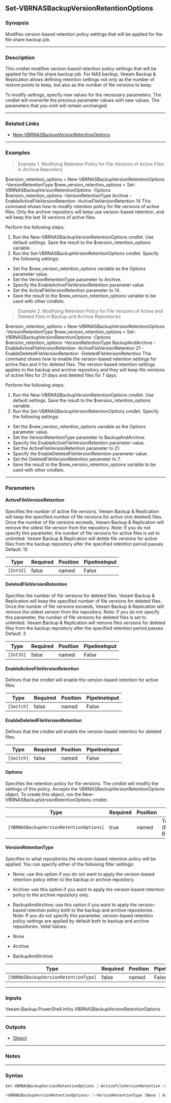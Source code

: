 Set-VBRNASBackupVersionRetentionOptions
---------------------------------------

### Synopsis
Modifies version-based retention policy settings that will be applied for the file share backup job.

---

### Description

This cmdlet modifies version-based retention policy settings that will be applied for the file share backup job. For NAS backup, Veeam Backup & Replication allows defining retention settings not only as the number of restore points to keep, but also as the number of file versions to keep.

To modify settings, specify new values for the necessary parameters. The cmdlet will overwrite the previous parameter values with new values. The parameters that you omit will remain unchanged.

---

### Related Links
* [New-VBRNASBackupVersionRetentionOptions](New-VBRNASBackupVersionRetentionOptions)

---

### Examples
> Example 1. Modifying Retention Policy for File Versions of Active Files in Archive Repository

$version_retention_options = New-VBRNASBackupVersionRetentionOptions -VersionRetentionType 
$new_version_retention_options = Set-VBRNASBackupVersionRetentionOptions -Options $version_retention_options -VersionRetentionType Archive -EnableActiveFileVersionRetention -ActiveFileVersionRetention 14
This command shows how to modify retention policy for file versions of active files. Only the archive repository will keep use version-based retention, and will keep the last 14 versions of active files.

Perform the following steps:
1. Run the New-VBRNASBackupVersionRetentionOptions cmdlet. Use default settings. Save the result to the $version_retention_options variable.
2. Run the Set-VBRNASBackupVersionRetentionOptions cmdlet. Specify the following settings:
- Set the $new_version_retention_options variable as the Options parameter value.
- Set the VersionRetentionType parameter to Archive.
- Specify the EnableActiveFileVersionRetention parameter value.
- Set the ActiveFileVersionRetention parameter to 14.
- Save the result to the $new_version_retention_options variable to be used with other cmdlets.
> Example 2. Modifying Retention Policy for File Versions of Active and Deleted Files in Backup and Archive Repositories

$version_retention_options = New-VBRNASBackupVersionRetentionOptions -VersionRetentionType
$new_version_retention_options = Set-VBRNASBackupVersionRetentionOptions -Options $version_retention_options -VersionRetentionType BackupAndArchive -EnableActiveFileVersionRetention -ActiveFileVersionRetention 21 -EnableDeletedFileVersionRetention -DeletedFileVersionRetention
This command shows how to enable the version-based retention settings for active files and it for deleted files. The version-based retention settings applies to the backup and archive repository and they will keep file versions of active files for 21 days and deleted files for 7 days.

Perform the following steps:
1. Run the New-VBRNASBackupVersionRetentionOptions cmdlet. Use default settings. Save the result to the $version_retention_options variable.
2. Run the Set-VBRNASBackupVersionRetentionOptions cmdlet. Specify the following settings:
- Set the $new_version_retention_options variable as the Options parameter value.
- Set the VersionRetentionType parameter to BackupAndArchive.
- Specify the EnableActiveFileVersionRetention parameter value.
- Set the ActiveFileVersionRetention parameter to 21.
- Specify the EnableDeletedFileVersionRetention parameter value.
- Set the DeletedFileVersionRetention parameter to 7.
- Save the result to the $new_version_retention_options variable to be used with other cmdlets.

---

### Parameters
#### **ActiveFileVersionRetention**
Specifies the number of active file versions. Veeam Backup & Replication will keep the specified number of file versions for active (not deleted) files. Once the number of file versions exceeds, Veeam Backup & Replication will remove the oldest file version from the repository. Note: If you do not specify this parameter, the number of file versions for active files is set to unlimited. Veeam Backup & Replication will delete file versions for active files from the backup repository after the specified retention period passes. Default: 10

|Type     |Required|Position|PipelineInput|
|---------|--------|--------|-------------|
|`[Int32]`|false   |named   |False        |

#### **DeletedFileVersionRetention**
Specifies the number of file versions for deleted files. Veeam Backup & Replication will keep the specified number of file versions for deleted files. Once the number of file versions exceeds, Veeam Backup & Replication will remove the oldest version from the repository. Note: If you do not specify this parameter, the number of file versions for deleted files is set to unlimited. Veeam Backup & Replication will remove files versions for deleted files from the backup repository after the specified retention period passes. Default: 3

|Type     |Required|Position|PipelineInput|
|---------|--------|--------|-------------|
|`[Int32]`|false   |named   |False        |

#### **EnableActiveFileVersionRetention**
Defines that the cmdlet will enable the version-based retention for active files.

|Type      |Required|Position|PipelineInput|
|----------|--------|--------|-------------|
|`[Switch]`|false   |named   |False        |

#### **EnableDeletedFileVersionRetention**
Defines that the cmdlet will enable the version-based retention for deleted files.

|Type      |Required|Position|PipelineInput|
|----------|--------|--------|-------------|
|`[Switch]`|false   |named   |False        |

#### **Options**
Specifies the retention policy for file versions. The cmdlet will modify the settings of this policy. Accepts the VBRNASBackupVersionRetentionOptions object.  To create this object, run the New-VBRNASBackupVersionRetentionOptions cmdlet.

|Type                                   |Required|Position|PipelineInput                 |
|---------------------------------------|--------|--------|------------------------------|
|`[VBRNASBackupVersionRetentionOptions]`|true    |named   |True (ByPropertyName, ByValue)|

#### **VersionRetentionType**
Specifies to what repositories the version-based retention policy will be applied. You can specify either of the following filter settings:
* None: use this option if you do not want to apply the version-based retention policy either to the backup or archive repository.
* Archive: use this option if you want to apply the version-based retention policy to the archive repository only.
* BackupAndArchive: use this option if you want to apply the version-based retention policy both to the backup and archive repositories.
Note: If you do not specify this parameter, version-based retention policy settings are applied by default both to backup and archive repositories.
Valid Values:

* None
* Archive
* BackupAndArchive

|Type                                |Required|Position|PipelineInput|
|------------------------------------|--------|--------|-------------|
|`[VBRNASBackupVersionRetentionType]`|false   |named   |False        |

---

### Inputs
Veeam.Backup.PowerShell.Infos.VBRNASBackupVersionRetentionOptions

---

### Outputs
* [Object](https://learn.microsoft.com/en-us/dotnet/api/System.Object)

---

### Notes

---

### Syntax
```PowerShell
Set-VBRNASBackupVersionRetentionOptions [-ActiveFileVersionRetention <Int32>] [-DeletedFileVersionRetention <Int32>] [-EnableActiveFileVersionRetention] [-EnableDeletedFileVersionRetention] -Options 
```
```PowerShell
<VBRNASBackupVersionRetentionOptions> [-VersionRetentionType {None | Archive | BackupAndArchive}] [<CommonParameters>]
```

